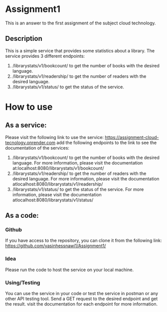 # Assignment1
This is an answer to the first assignment of the subject cloud technology.
## Description
This is a simple service that provides some statistics about a library. The service provides 3 different endpoints:
1. /librarystats/v1/bookcount/ to get the number of books with the desired language.
2. /librarystats/v1/readership/ to get the number of readers with the desired language.
3. /librarystats/v1/status/ to get the status of the service.





# How to use 
## As a service:
Please visit the following link to use the service:
https://assignment-cloud-tecnology.onrender.com
add the following endpoints to the link to see the documentation of the services:
1. /librarystats/v1/bookcount/ to get the number of books with the desired language. For more information, please visit the documentation at:localhost:8080/librarystats/v1/bookcount/
2. /librarystats/v1/readership/ to get the number of readers with the desired language. For more information, please visit the documentation atlocalhost:8080/librarystats/v1/readership/
3. /librarystats/v1/status/ to get the status of the service. For more information, please visit the documentation atlocalhost:8080/librarystats/v1/status/
## As a code:
### Github
If you have access to the repository, you can clone it from the following link:
 https://github.com/yasinhessnawi1/Assignment1/
### Idea
Please run the code to host the service on your local machine.
### Using/Testing
You can use the service in your code or test the service in postman or any other API testing tool.
Send a GET request to the desired endpoint and get the result.
visit the documentation for each endpoint for more information.
    